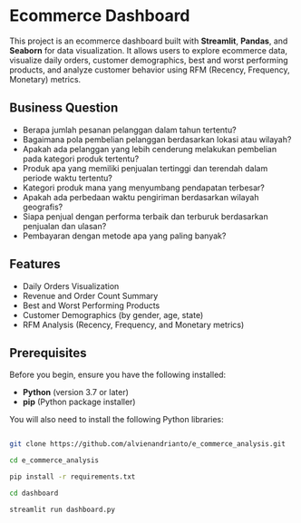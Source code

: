 # Ecommerce Dashboard

This project is an ecommerce dashboard built with **Streamlit**, **Pandas**, and **Seaborn** for data visualization. It allows users to explore ecommerce data, visualize daily orders, customer demographics, best and worst performing products, and analyze customer behavior using RFM (Recency, Frequency, Monetary) metrics.

## Business Question
- Berapa jumlah pesanan pelanggan dalam tahun tertentu?
- Bagaimana pola pembelian pelanggan berdasarkan lokasi atau wilayah?
- Apakah ada pelanggan yang lebih cenderung melakukan pembelian pada kategori produk tertentu?
- Produk apa yang memiliki penjualan tertinggi dan terendah dalam periode waktu tertentu?
- Kategori produk mana yang menyumbang pendapatan terbesar?
- Apakah ada perbedaan waktu pengiriman berdasarkan wilayah geografis?
- Siapa penjual dengan performa terbaik dan terburuk berdasarkan penjualan dan ulasan?
- Pembayaran dengan metode apa yang paling banyak?

## Features
- Daily Orders Visualization
- Revenue and Order Count Summary
- Best and Worst Performing Products
- Customer Demographics (by gender, age, state)
- RFM Analysis (Recency, Frequency, and Monetary metrics)

## Prerequisites

Before you begin, ensure you have the following installed:
- **Python** (version 3.7 or later)
- **pip** (Python package installer)

You will also need to install the following Python libraries:
```bash

git clone https://github.com/alvienandrianto/e_commerce_analysis.git

cd e_commerce_analysis

pip install -r requirements.txt 

cd dashboard

streamlit run dashboard.py